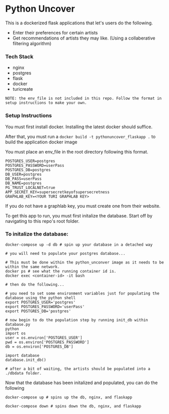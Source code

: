 # Python Uncover
This is a dockerized flask applications that let's users do the following.

- Enter their preferences for certain artists
- Get recommendations of artists they may like. (Using a collaberative filtering algorithm)

### Tech Stack
- nginx
- postgres
- flask
- docker
- turicreate

``NOTE: the env_file is not included in this repo. Follow the format in setup instructions to make your own.``

### Setup Instructions
You must first install docker. Installing the latest docker should suffice.

After that, you must run a `docker build -t pythonuncover_flaskapp .` to build the application docker image

You must place an env_file in the root directory following this format.
```
POSTGRES_USER=postgres
POSTGRES_PASSWORD=userPass
POSTGRES_DB=postgres
DB_USER=postgres
DB_PASS=userPass
DB_NAME=postgres
PG_TRUST_LOCALNET=true
APP_SECRET_KEY=supersecretkeyofsupersecretness
GRAPHLAB_KEY=<YOUR TURI GRAPHLAB KEY>
```
If you do not have a graphlab key, you must create one from their website.

To get this app to run, you must first initalize the database.
Start off by navigating to this repo's root folder.
### To initalize the database:
```
docker-compose up -d db # spin up your database in a detached way

# you will need to populate your postgres database...

# This must be done within the python_unconver image as it needs to be within the same network.
docker ps # see what the running container id is.
docker exec <container-id> -it bash

# then do the following...

# you need to set some environment variables just for populating the database using the python shell
export POSTGRES_USER='postgres'
export POSTGRES_PASSWORD='userPass'
export POSTGRES_DB='postgres'

# now begin to do the population step by running init_db within database.py
python
import os
user = os.environ['POSTGRES_USER']
pwd = os.environ['POSTGRES_PASSWORD']
db = os.environ['POSTGRES_DB']

import database
database.init_db()

# after a bit of waiting, the artists should be populated into a ./dbdata folder.
```

Now that the database has been initalized and populated, you can do the following
```
docker-compose up # spins up the db, nginx, and flaskapp

docker-compose down # spins down the db, nginx, and flaskapp
```
